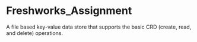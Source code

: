 # Freshworks_Assignment
A file based key-value data store that supports the basic CRD (create, read, and delete) operations.
